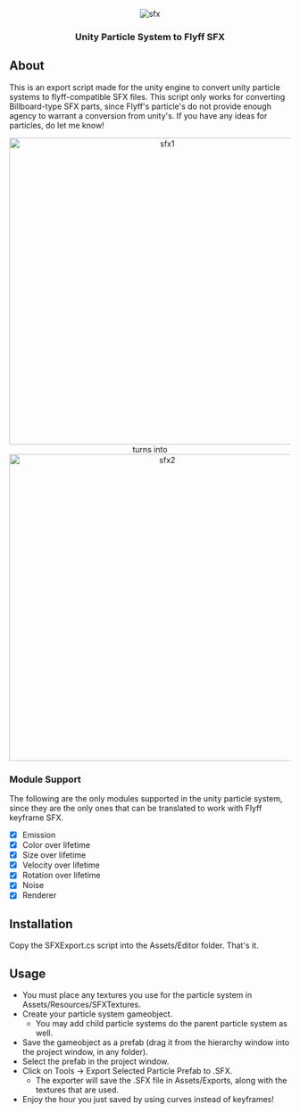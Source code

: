 <p align="center">
  <img src="https://i.imgur.com/SoiQCeG.gif" alt="sfx">
</p>

<h3 align="center">
  <b>
      Unity Particle System to Flyff SFX
  </b>
</h3>

## About
This is an export script made for the unity engine to convert unity particle systems to flyff-compatible SFX files. This script only works for converting Billboard-type SFX parts, since Flyff's particle's do not provide enough agency to warrant a conversion from unity's. If you have any ideas for particles, do let me know!

<p align="center">
  <img src="https://i.imgur.com/NWkYG5R.gif" alt="sfx1" width="550px">
  <br>turns into<br>
  <img src="https://i.imgur.com/aOjZfQu.gif" alt="sfx2" width="550px">
</p>

### Module Support
The following are the only modules supported in the unity particle system, since they are the only ones that can be translated to work with Flyff keyframe SFX.
- [x] Emission
- [x] Color over lifetime
- [x] Size over lifetime
- [x] Velocity over lifetime
- [x] Rotation over lifetime
- [x] Noise
- [x] Renderer

## Installation
Copy the SFXExport.cs script into the Assets/Editor folder. That's it.

## Usage
- You must place any textures you use for the particle system in Assets/Resources/SFXTextures.
- Create your particle system gameobject.
  - You may add child particle systems do the parent particle system as well.
- Save the gameobject as a prefab (drag it from the hierarchy window into the project window, in any folder).
- Select the prefab in the project window.
- Click on Tools -> Export Selected Particle Prefab to .SFX.
  - The exporter will save the .SFX file in Assets/Exports, along with the textures that are used.
- Enjoy the hour you just saved by using curves instead of keyframes!
